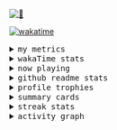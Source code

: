[![🐙](https://hits.seeyoufarm.com/api/count/incr/badge.svg?url=https%3A%2F%2Fgithub.com%2Fktnkk%2Fhit-counter&count_bg=%23070707&title_bg=%23070707&icon=&icon_color=%23E7E7E7&title=visitors&edge_flat=true)](https://hits.seeyoufarm.com)

[![wakatime](https://wakatime.com/badge/user/43ee8060-219a-4cc8-b7a0-9a681ab5a8a7.svg)](https://wakatime.com/@43ee8060-219a-4cc8-b7a0-9a681ab5a8a7)

<details>
  <summary> <samp>my metrics</samp></summary>
  
  <br>
  
 ![🐳](https://github.com/kkhys/kkhys/blob/main/github-metrics.svg)
  
  ***
</details>

<details>
  <summary> <samp>wakaTime stats</samp></summary>
  
  <br>
  
<!--START_SECTION:waka-->
![Code Time](http://img.shields.io/badge/Code%20Time-128%20hrs%2024%20mins-blue)

**🐱 My GitHub Data** 

> 🏆 526 Contributions in the Year 2023
 > 
> 📦 4.9 MB Used in GitHub's Storage 
 > 
> 💼 Opted to Hire
 > 
> 📜 3 Public Repositories 
 > 
> 🔑 53 Private Repositories  
 > 
**I'm an Early 🐤** 

```text
🌞 Morning    960 commits    █████████░░░░░░░░░░░░░░░░   36.6% 
🌆 Daytime    645 commits    ██████░░░░░░░░░░░░░░░░░░░   24.59% 
🌃 Evening    900 commits    ████████░░░░░░░░░░░░░░░░░   34.31% 
🌙 Night      118 commits    █░░░░░░░░░░░░░░░░░░░░░░░░   4.5%

```
📅 **I'm Most Productive on Monday** 

```text
Monday       486 commits    ████░░░░░░░░░░░░░░░░░░░░░   18.53% 
Tuesday      472 commits    ████░░░░░░░░░░░░░░░░░░░░░   17.99% 
Wednesday    474 commits    ████░░░░░░░░░░░░░░░░░░░░░   18.07% 
Thursday     486 commits    ████░░░░░░░░░░░░░░░░░░░░░   18.53% 
Friday       374 commits    ███░░░░░░░░░░░░░░░░░░░░░░   14.26% 
Saturday     202 commits    ██░░░░░░░░░░░░░░░░░░░░░░░   7.7% 
Sunday       129 commits    █░░░░░░░░░░░░░░░░░░░░░░░░   4.92%

```


📊 **This Week I Spent My Time On** 

```text
⌚︎ Time Zone: Asia/Tokyo

💬 Programming Languages: 
Other                    50 hrs 17 mins      ██████████████████████░░░   89.21% 
Ruby                     4 hrs 44 mins       ██░░░░░░░░░░░░░░░░░░░░░░░   8.4% 
textmate                 20 mins             ░░░░░░░░░░░░░░░░░░░░░░░░░   0.6% 
Bash                     15 mins             ░░░░░░░░░░░░░░░░░░░░░░░░░   0.47% 
TypeScript               11 mins             ░░░░░░░░░░░░░░░░░░░░░░░░░   0.35%

🔥 Editors: 
Browser                  50 hrs 17 mins      ██████████████████████░░░   89.21% 
RubyMine                 5 hrs 38 mins       ██░░░░░░░░░░░░░░░░░░░░░░░   10.0% 
WebStorm                 14 mins             ░░░░░░░░░░░░░░░░░░░░░░░░░   0.44% 
IntelliJ                 11 mins             ░░░░░░░░░░░░░░░░░░░░░░░░░   0.34% 
Android Studio           0 secs              ░░░░░░░░░░░░░░░░░░░░░░░░░   0.01%

💻 Operating System: 
Mac                      54 hrs 27 mins      ████████████████████████░   96.59% 
Linux                    1 hr 54 mins        ░░░░░░░░░░░░░░░░░░░░░░░░░   3.39% 
Windows                  0 secs              ░░░░░░░░░░░░░░░░░░░░░░░░░   0.02%

```


 Last Updated on 2023/02/03 18:34:27 UTC
<!--END_SECTION:waka-->
  
  ***
</details>


<details>
  <summary> <samp>now playing</samp></summary>
  
  <br>
 
 [![🐟](https://spotify-github-profile.vercel.app/api/view?uid=31ryofms4dnv7mrohhepo4c4zgqu&cover_image=true&theme=default&show_offline=false&background_color=121212&bar_color=53b14f&bar_color_cover=false)](https://open.spotify.com/user/31ryofms4dnv7mrohhepo4c4zgqu)
  
  ***
</details>

<details>
  <summary> <samp>github readme stats</samp></summary>
  
  <br>
  
 <p align="left"> 
  <img alt="🐠" src="https://github-readme-stats.vercel.app/api?username=kkhys&count_private=true&show_icons=true&theme=dark&include_all_commits=true" />
  <img alt="🐟" src="https://github-readme-stats.vercel.app/api/top-langs/?username=kkhys&layout=compact&theme=dark&langs_count=10&hide=HTML,CSS,SCSS" />
</p>
  
  ***
</details>

<details>
  <summary> <samp>profile trophies</samp></summary>
  
  <br>
  
  [![🐬](https://github-profile-trophy.vercel.app/?username=kkhys&rank=SECRET,SSS,SS,S,AAA,AA,A&theme=darkhub&row=1&margin-w=10&no-bg=true)](https://github.com/ryo-ma/github-profile-trophy)
  
  ***
</details>

<details>
  <summary> <samp>summary cards</samp></summary>
  
  <br>
  
  ![🐋](https://github-profile-summary-cards.vercel.app/api/cards/profile-details?username=kkhys&theme=github_dark)
  ![🦑](https://github-profile-summary-cards.vercel.app/api/cards/repos-per-language?username=kkhys&theme=github_dark)
  ![🦭](https://github-profile-summary-cards.vercel.app/api/cards/most-commit-language?username=kkhys&theme=github_dark)
  ![🦀](https://github-profile-summary-cards.vercel.app/api/cards/stats?username=kkhys&theme=github_dark)
  ![🦈](https://github-profile-summary-cards.vercel.app/api/cards/productive-time?username=kkhys&theme=github_dark)
  
  ***
</details>

<details>
  <summary> <samp>streak stats</samp></summary>
  
  <br>
  
  [![🐠](http://github-readme-streak-stats.herokuapp.com?user=kkhys&theme=dark)](https://git.io/streak-stats)
  
  ***
</details>

<details>
  <summary> <samp>activity graph</samp></summary>
  
  <br>
  
  [![🐡](https://github-readme-activity-graph.cyclic.app/graph?username=kkhys&theme=xcode)](https://github.com/ashutosh00710/github-readme-activity-graph)
  
  ***
</details>
